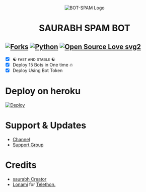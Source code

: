 <p align="center">
  <img src="https://telegra.ph/file/06f28e4288070eb5f26a8.jpg" alt="BOT-SPAM Logo">
</p>
<h1 align="center">
  <b>SAURABH SPAM BOT</b>
</h1>

[![Forks](https://img.shields.io/github/forks/bhumiharsaurabh/saurabhspambot?style=flat-square&color=orange)](https://github.com/bhumiharsaurabh/saurabhspambot/fork)
[![Python](https://img.shields.io/badge/Python-v3.9.7-blue)](https://www.python.org/)
[![Open Source Love svg2](https://badges.frapsoft.com/os/v2/open-source.svg?v=103)](https://github.com/bhumiharsaurabh/saurabhspambot-KATIL)   
----
 
- [x] ☯︎ ғᴀsᴛ ᴀɴᴅ sᴛᴀʙʟᴇ ☯︎
- [x] Deploy 15 Bots in One time 🔥
- [x] Deploy Using Bot Token 

# Deploy on heroku

[![Deploy](https://www.herokucdn.com/deploy/button.svg)](https://heroku.com/deploy?template=https://github.com/bhumiharsaurabh/saurabhspamBot-KATIL)

# Support & Updates
* [Channel](https://t.me/heartbrokenperson1)
* [Support Group](https://t.me/full_masti_clubs)

# Credits
* [saurabh Creator](https://github.com/bhumiharsaurabh)
* [Lonami](https://github.com/LonamiWebs/) for [Telethon.](https://github.com/LonamiWebs/Telethon)
